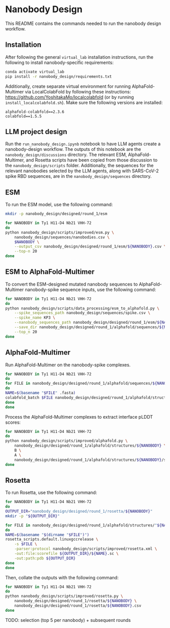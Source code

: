 # Nanobody Design

This README contains the commands needed to run the nanobody design workflow.


## Installation

After following the general `virtual_lab` installation instructions, run the following to install nanobody-specific requirements:

```bash
conda activate virtual_lab
pip install -r nanobody_design/requirements.txt
```

Additionally, create separate virtual environment for running AlphaFold-Multimer via LocalColabFold by following these instructions: https://github.com/YoshitakaMo/localcolabfold (or by running `install_localcolabfold.sh`). Make sure the following versions are installed:

```
alphafold-colabfold==2.3.6
colabfold==1.5.5
```


## LLM project design

Run the `run_nanobody_design.ipynb` notebook to have LLM agents create a nanobody-design workflow. The outputs of this notebook are the `nanobody_design/discussions` directory. The relevant ESM, AlphaFold-Multimer, and Rosetta scripts have been copied from those discussion to the `nanobody_design/scripts` folder. Additionally, the sequences for the relevant nanobodies selected by the LLM agents, along with SARS-CoV-2 spike RBD sequences, are in the `nanobody_design/sequences` directory.


## ESM

To run the ESM model, use the following command:

```bash
mkdir -p nanobody_design/designed/round_1/esm

for NANOBODY in Ty1 H11-D4 Nb21 VHH-72
do
python nanobody_design/scripts/improved/esm.py \
    nanobody_design/sequences/nanobodies.csv \
    $NANOBODY \
    --output_csv nanobody_design/designed/round_1/esm/${NANOBODY}.csv \
    --top-n 20
done
```


## ESM to AlphaFold-Multimer

To convert the ESM-designed mutated nanobody sequences to AlphaFold-Multimer nanobody-spike sequence inputs, use the following command:

```bash
for NANOBODY in Ty1 H11-D4 Nb21 VHH-72
do
python nanobody_design/scripts/data_processing/esm_to_alphafold.py \
    --spike_sequences_path nanobody_design/sequences/spike.csv \
    --spike_name KP3 \
    --nanobody_sequences_path nanobody_design/designed/round_1/esm/${NANOBODY}.csv \
    --save_dir nanobody_design/designed/round_1/alphafold/sequences/${NANOBODY} \
    --top_n 20
done
```


## AlphaFold-Multimer

Run AlphaFold-Multimer on the nanobody-spike complexes.

```bash
for NANOBODY in Ty1 H11-D4 Nb21 VHH-72
do
for FILE in nanobody_design/designed/round_1/alphafold/sequences/${NANOBODY}/*.fasta
do
NAME=$(basename "$FILE" .fasta)
colabfold_batch $FILE nanobody_design/designed/round_1/alphafold/structures/${NANOBODY}/$NAME
done
done
```

Process the AlphaFold-Multimer complexes to extract interface pLDDT scores:

```bash
for NANOBODY in Ty1 H11-D4 Nb21 VHH-72
do
python nanobody_design/scripts/improved/alphafold.py \
    nanobody_design/designed/round_1/alphafold/structures/${NANOBODY} \
    B \
    A \
    nanobody_design/designed/round_1/alphafold/structures/${NANOBODY}/scores.csv
done
```


## Rosetta

To run Rosetta, use the following command:

```bash
for NANOBODY in Ty1 H11-D4 Nb21 VHH-72
do
OUTPUT_DIR="nanobody_design/designed/round_1/rosetta/${NANOBODY}"
mkdir -p "${OUTPUT_DIR}"

for FILE in nanobody_design/designed/round_1/alphafold/structures/"${NANOBODY}"/*/*unrelaxed_rank_001*.pdb
do
NAME=$(basename "$(dirname "$FILE")")
rosetta_scripts.default.linuxgccrelease \
    -s $FILE \
    -parser:protocol nanobody_design/scripts/improved/rosetta.xml \
    -out:file:scorefile ${OUTPUT_DIR}/${NAME}.sc \
    -out:path:pdb ${OUTPUT_DIR}
done
done
```

Then, collate the outputs with the following command:

```bash
for NANOBODY in Ty1 H11-D4 Nb21 VHH-72
do
python nanobody_design/scripts/improved/rosetta.py \
    nanobody_design/designed/round_1/rosetta/${NANOBODY} \
    nanobody_design/designed/round_1/rosetta/${NANOBODY}.csv
done
```

TODO: selection (top 5 per nanobody) + subsequent rounds
